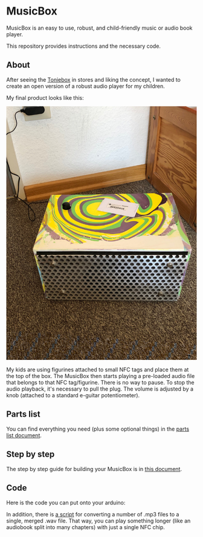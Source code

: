 # MusicBox
MusicBox is an easy to use, robust, and child-friendly music or audio book player.

This repository provides instructions and the necessary code.

## About ##

After seeing the [Toniebox][] in stores and liking the concept, I wanted to create an open version of a robust audio player for my children.

My final product looks like this:

![MusicBox - final product][img1]

My kids are using figurines attached to small NFC tags and place them at the top of the box. The MusicBox then starts playing a pre-loaded audio file that belongs to that NFC tag/figurine. There is no way to pause. To stop the audio playback, it's necessary to pull the plug. The volume is adjusted by a knob (attached to a standard e-guitar potentiometer).

## Parts list ##

You can find everything you need (plus some optional things) in the [parts list document][parts].

## Step by step ##

The step by step guide for building your MusicBox is in [this document][stepbystep].

## Code ##

Here is the code you can put onto your arduino: 

In addition, there is [a script][mp3script] for converting a number of .mp3 files to a single, merged .wav file. That way, you can play something longer (like an audiobook split into many chapters) with just a single NFC chip.


[Toniebox]: https://tonies.de/

[parts]: /instructions/parts_list.md
[stepbystep]: /instructions/stepbystep.md
[mp3script]: /code/mp3towavscript.sh

[img1]: /images/final.jpeg
